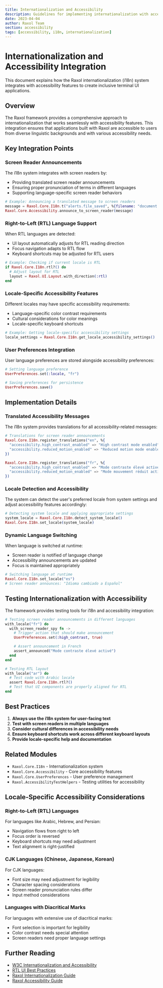 ```yaml
---
title: Internationalization and Accessibility
description: Guidelines for implementing internationalization with accessibility considerations in Raxol Terminal Emulator
date: 2023-04-04
author: Raxol Team
section: accessibility
tags: [accessibility, i18n, internationalization]
---
```


# Internationalization and Accessibility Integration

This document explains how the Raxol internationalization (i18n) system integrates with accessibility features to create inclusive terminal UI applications.

## Overview

The Raxol framework provides a comprehensive approach to internationalization that works seamlessly with accessibility features. This integration ensures that applications built with Raxol are accessible to users from diverse linguistic backgrounds and with various accessibility needs.

## Key Integration Points

### Screen Reader Announcements

The i18n system integrates with screen readers by:

- Providing translated screen reader announcements
- Ensuring proper pronunciation of terms in different languages
- Supporting language-specific screen reader behaviors

```elixir
# Example: Announcing a translated message to screen readers
message = Raxol.Core.I18n.t("alerts.file_saved", %{filename: "document.txt"})
Raxol.Core.Accessibility.announce_to_screen_reader(message)
```

### Right-to-Left (RTL) Language Support

When RTL languages are detected:

- UI layout automatically adjusts for RTL reading direction
- Focus navigation adapts to RTL flow
- Keyboard shortcuts may be adjusted for RTL users

```elixir
# Example: Checking if current locale is RTL
if Raxol.Core.I18n.rtl?() do
  # Adjust layout for RTL
  layout = Raxol.UI.Layout.with_direction(:rtl)
end
```

### Locale-Specific Accessibility Features

Different locales may have specific accessibility requirements:

- Language-specific color contrast requirements
- Cultural considerations for color meanings
- Locale-specific keyboard shortcuts

```elixir
# Example: Getting locale-specific accessibility settings
locale_settings = Raxol.Core.I18n.get_locale_accessibility_settings()
```

### User Preferences Integration

User language preferences are stored alongside accessibility preferences:

```elixir
# Setting language preference
UserPreferences.set(:locale, "fr")

# Saving preferences for persistence
UserPreferences.save()
```

## Implementation Details

### Translated Accessibility Messages

The i18n system provides translations for all accessibility-related messages:

```elixir
# Translations for screen reader announcements
Raxol.Core.I18n.register_translations("en", %{
  "accessibility.high_contrast_enabled" => "High contrast mode enabled",
  "accessibility.reduced_motion_enabled" => "Reduced motion mode enabled"
})

Raxol.Core.I18n.register_translations("fr", %{
  "accessibility.high_contrast_enabled" => "Mode contraste élevé activé",
  "accessibility.reduced_motion_enabled" => "Mode mouvement réduit activé"
})
```

### Locale Detection and Accessibility

The system can detect the user's preferred locale from system settings and adjust accessibility features accordingly:

```elixir
# Detecting system locale and applying appropriate settings
system_locale = Raxol.Core.I18n.detect_system_locale()
Raxol.Core.I18n.set_locale(system_locale)
```

### Dynamic Language Switching

When language is switched at runtime:

- Screen reader is notified of language change
- Accessibility announcements are updated
- Focus is maintained appropriately

```elixir
# Switching language at runtime
Raxol.Core.I18n.set_locale("es")
# Screen reader announces: "Idioma cambiado a Español"
```

## Testing Internationalization with Accessibility

The framework provides testing tools for i18n and accessibility integration:

```elixir
# Testing screen reader announcements in different languages
with_locale("fr") do
  with_screen_reader_spy fn ->
    # Trigger action that should make announcement
    UserPreferences.set(:high_contrast, true)

    # Assert announcement in French
    assert_announced("Mode contraste élevé activé")
  end
end

# Testing RTL layout
with_locale("ar") do
  # Test code with Arabic locale
  assert Raxol.Core.I18n.rtl?()
  # Test that UI components are properly aligned for RTL
end
```

## Best Practices

1. **Always use the i18n system for user-facing text**
2. **Test with screen readers in multiple languages**
3. **Consider cultural differences in accessibility needs**
4. **Ensure keyboard shortcuts work across different keyboard layouts**
5. **Provide locale-specific help and documentation**

## Related Modules

- `Raxol.Core.I18n` - Internationalization system
- `Raxol.Core.Accessibility` - Core accessibility features
- `Raxol.Core.UserPreferences` - User preference management
- `Raxol.AccessibilityTestHelpers` - Testing utilities for accessibility

## Locale-Specific Accessibility Considerations

### Right-to-Left (RTL) Languages

For languages like Arabic, Hebrew, and Persian:

- Navigation flows from right to left
- Focus order is reversed
- Keyboard shortcuts may need adjustment
- Text alignment is right-justified

### CJK Languages (Chinese, Japanese, Korean)

For CJK languages:

- Font size may need adjustment for legibility
- Character spacing considerations
- Screen reader pronunciation rules differ
- Input method considerations

### Languages with Diacritical Marks

For languages with extensive use of diacritical marks:

- Font selection is important for legibility
- Color contrast needs special attention
- Screen readers need proper language settings

## Further Reading

- [W3C Internationalization and Accessibility](https://www.w3.org/WAI/about/translating/)
- [RTL UI Best Practices](https://material.io/design/usability/bidirectionality.html)
- [Raxol Internationalization Guide](/docs/guides/02_core_concepts/i18n_guide.md)
- [Raxol Accessibility Guide](/docs/guides/02_core_concepts/accessibility_guide.md)

